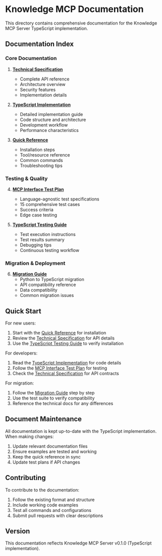 # Knowledge MCP Documentation

This directory contains comprehensive documentation for the Knowledge MCP Server TypeScript implementation.

## Documentation Index

### Core Documentation

1. **[Technical Specification](./technical-specification.md)**
   - Complete API reference
   - Architecture overview
   - Security features
   - Implementation details

2. **[TypeScript Implementation](./typescript-implementation.md)**
   - Detailed implementation guide
   - Code structure and architecture
   - Development workflow
   - Performance characteristics

3. **[Quick Reference](./quick-reference.md)**
   - Installation steps
   - Tool/resource reference
   - Common commands
   - Troubleshooting tips

### Testing & Quality

4. **[MCP Interface Test Plan](./mcp-interface-test-plan.md)**
   - Language-agnostic test specifications
   - 15 comprehensive test cases
   - Success criteria
   - Edge case testing

5. **[TypeScript Testing Guide](./typescript-testing-guide.md)**
   - Test execution instructions
   - Test results summary
   - Debugging tips
   - Continuous testing workflow

### Migration & Deployment

6. **[Migration Guide](./migration-guide.md)**
   - Python to TypeScript migration
   - API compatibility reference
   - Data compatibility
   - Common migration issues

## Quick Start

For new users:

1. Start with the [Quick Reference](./quick-reference.md) for installation
2. Review the [Technical Specification](./technical-specification.md) for API details
3. Use the [TypeScript Testing Guide](./typescript-testing-guide.md) to verify installation

For developers:

1. Read the [TypeScript Implementation](./typescript-implementation.md) for code details
2. Follow the [MCP Interface Test Plan](./mcp-interface-test-plan.md) for testing
3. Check the [Technical Specification](./technical-specification.md) for API contracts

For migration:

1. Follow the [Migration Guide](./migration-guide.md) step by step
2. Use the test suite to verify compatibility
3. Reference the technical docs for any differences

## Document Maintenance

All documentation is kept up-to-date with the TypeScript implementation. When making changes:

1. Update relevant documentation files
2. Ensure examples are tested and working
3. Keep the quick reference in sync
4. Update test plans if API changes

## Contributing

To contribute to the documentation:

1. Follow the existing format and structure
2. Include working code examples
3. Test all commands and configurations
4. Submit pull requests with clear descriptions

## Version

This documentation reflects Knowledge MCP Server v0.1.0 (TypeScript implementation).
